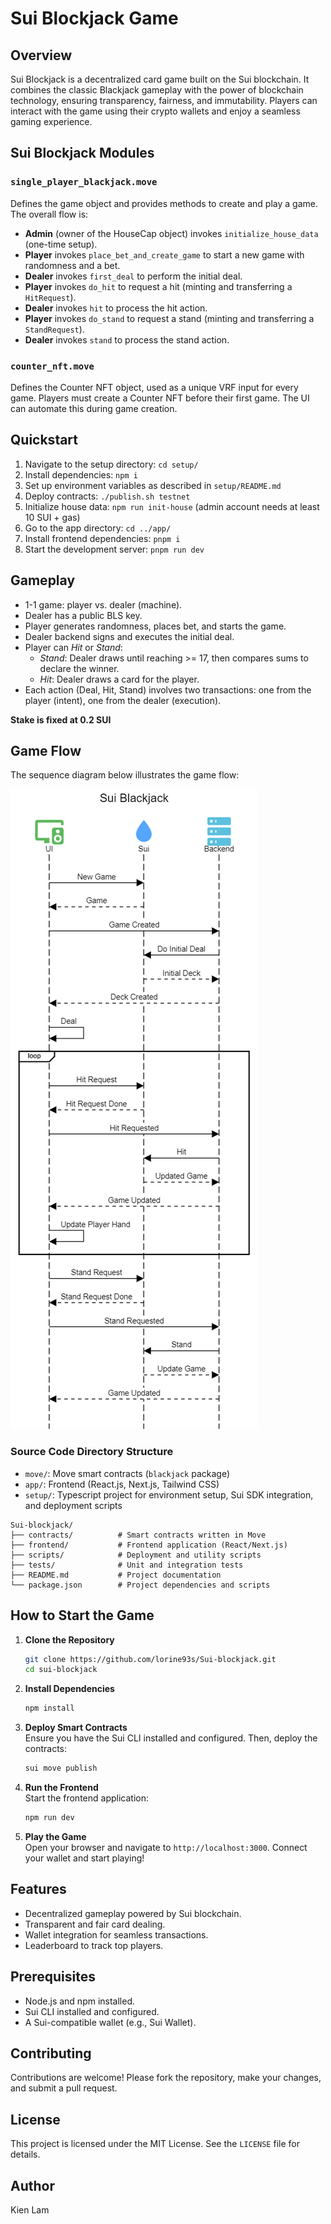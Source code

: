 # Sui Blockjack Game

## Overview
Sui Blockjack is a decentralized card game built on the Sui blockchain. It combines the classic Blackjack gameplay with the power of blockchain technology, ensuring transparency, fairness, and immutability. Players can interact with the game using their crypto wallets and enjoy a seamless gaming experience.

## Sui Blockjack Modules

### `single_player_blackjack.move`

Defines the game object and provides methods to create and play a game. The overall flow is:

- **Admin** (owner of the HouseCap object) invokes `initialize_house_data` (one-time setup).
- **Player** invokes `place_bet_and_create_game` to start a new game with randomness and a bet.
- **Dealer** invokes `first_deal` to perform the initial deal.
- **Player** invokes `do_hit` to request a hit (minting and transferring a `HitRequest`).
- **Dealer** invokes `hit` to process the hit action.
- **Player** invokes `do_stand` to request a stand (minting and transferring a `StandRequest`).
- **Dealer** invokes `stand` to process the stand action.

### `counter_nft.move`

Defines the Counter NFT object, used as a unique VRF input for every game. Players must create a Counter NFT before their first game. The UI can automate this during game creation.

## Quickstart

1. Navigate to the setup directory: `cd setup/`
2. Install dependencies: `npm i`
3. Set up environment variables as described in `setup/README.md`
4. Deploy contracts: `./publish.sh testnet`
5. Initialize house data: `npm run init-house` (admin account needs at least 10 SUI + gas)
6. Go to the app directory: `cd ../app/`
7. Install frontend dependencies: `pnpm i`
8. Start the development server: `pnpm run dev`

## Gameplay

- 1-1 game: player vs. dealer (machine).
- Dealer has a public BLS key.
- Player generates randomness, places bet, and starts the game.
- Dealer backend signs and executes the initial deal.
- Player can _Hit_ or _Stand_:
    - _Stand_: Dealer draws until reaching >= 17, then compares sums to declare the winner.
    - _Hit_: Dealer draws a card for the player.
- Each action (Deal, Hit, Stand) involves two transactions: one from the player (intent), one from the dealer (execution).

**Stake is fixed at 0.2 SUI**

## Game Flow

The sequence diagram below illustrates the game flow:

![Sequence Diagram](sui_blackjack_sequence_diagram.png)

### Source Code Directory Structure

- `move/`: Move smart contracts (`blackjack` package)
- `app/`: Frontend (React.js, Next.js, Tailwind CSS)
- `setup/`: Typescript project for environment setup, Sui SDK integration, and deployment scripts

```
Sui-blockjack/
├── contracts/          # Smart contracts written in Move
├── frontend/           # Frontend application (React/Next.js)
├── scripts/            # Deployment and utility scripts
├── tests/              # Unit and integration tests
├── README.md           # Project documentation
└── package.json        # Project dependencies and scripts
```

## How to Start the Game
1. **Clone the Repository**  
    ```bash
    git clone https://github.com/lorine93s/Sui-blockjack.git
    cd sui-blockjack
    ```

2. **Install Dependencies**  
    ```bash
    npm install
    ```

3. **Deploy Smart Contracts**  
    Ensure you have the Sui CLI installed and configured. Then, deploy the contracts:  
    ```bash
    sui move publish 
    ```

4. **Run the Frontend**  
    Start the frontend application:  
    ```bash
    npm run dev
    ```

5. **Play the Game**  
    Open your browser and navigate to `http://localhost:3000`. Connect your wallet and start playing!

## Features
- Decentralized gameplay powered by Sui blockchain.
- Transparent and fair card dealing.
- Wallet integration for seamless transactions.
- Leaderboard to track top players.

## Prerequisites
- Node.js and npm installed.
- Sui CLI installed and configured.
- A Sui-compatible wallet (e.g., Sui Wallet).

## Contributing
Contributions are welcome! Please fork the repository, make your changes, and submit a pull request.

## License
This project is licensed under the MIT License. See the `LICENSE` file for details.
## Author
Kien Lam
